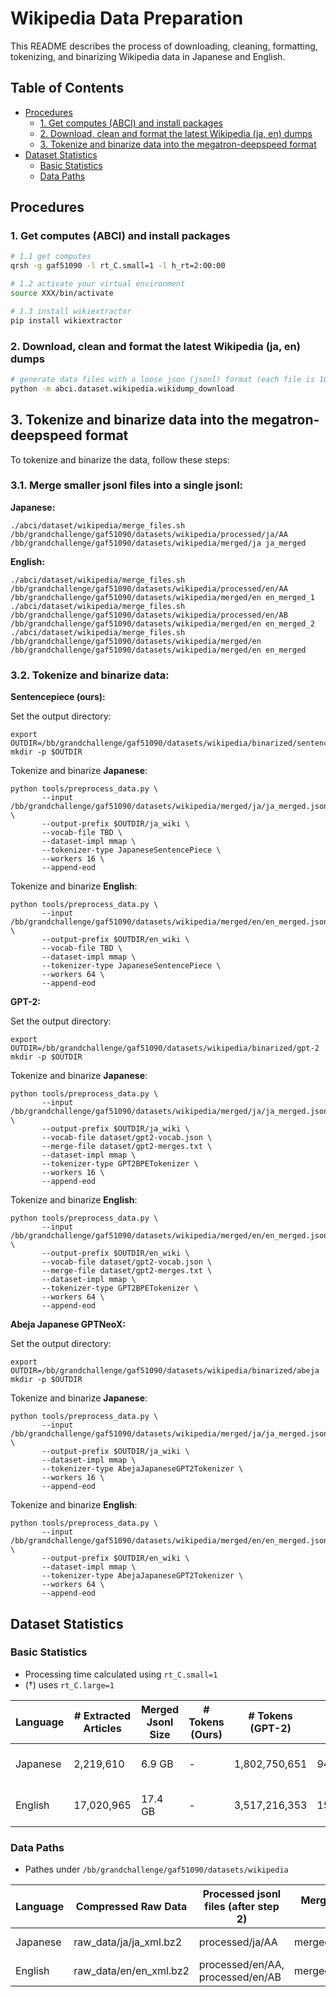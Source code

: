 # Wikipedia Data Preparation

This README describes the process of downloading, cleaning, formatting, tokenizing, and binarizing Wikipedia data in Japanese and English.

## Table of Contents
- [Procedures](#procedures)
  * [1. Get computes (ABCI) and install packages](#1-get-computes-abci-and-install-packages)
  * [2. Download, clean and format the latest Wikipedia (ja, en) dumps](#2-download-clean-and-format-the-latest-wikipedia-ja-en-dumps)
  * [3. Tokenize and binarize data into the megatron-deepspeed format](#3-tokenize-and-binarize-data-into-the-megatron-deepspeed-format)
- [Dataset Statistics](#dataset-statistics)
  * [Basic Statistics](#basic-statistics)
  * [Data Paths](#data-paths)

## Procedures

### 1. Get computes (ABCI) and install packages

```bash
# 1.1 get computes
qrsh -g gaf51090 -l rt_C.small=1 -l h_rt=2:00:00 

# 1.2 activate your virtual environment
source XXX/bin/activate

# 1.3 install wikiextractor
pip install wikiextractor
```

### 2. Download, clean and format the latest Wikipedia (ja, en) dumps

```bash
# generate data files with a loose json (jsonl) format (each file is 100MB)
python -m abci.dataset.wikipedia.wikidump_download
```

## 3. Tokenize and binarize data into the megatron-deepspeed format

To tokenize and binarize the data, follow these steps:

### 3.1. Merge smaller jsonl files into a single jsonl:

   **Japanese:**

   ```
   ./abci/dataset/wikipedia/merge_files.sh /bb/grandchallenge/gaf51090/datasets/wikipedia/processed/ja/AA /bb/grandchallenge/gaf51090/datasets/wikipedia/merged/ja ja_merged
   ```

   **English:**

   ```
   ./abci/dataset/wikipedia/merge_files.sh /bb/grandchallenge/gaf51090/datasets/wikipedia/processed/en/AA /bb/grandchallenge/gaf51090/datasets/wikipedia/merged/en en_merged_1
   ./abci/dataset/wikipedia/merge_files.sh /bb/grandchallenge/gaf51090/datasets/wikipedia/processed/en/AB /bb/grandchallenge/gaf51090/datasets/wikipedia/merged/en en_merged_2
   ./abci/dataset/wikipedia/merge_files.sh /bb/grandchallenge/gaf51090/datasets/wikipedia/merged/en /bb/grandchallenge/gaf51090/datasets/wikipedia/merged/en en_merged
   ```

### 3.2. Tokenize and binarize data:
   **Sentencepiece (ours):**

   Set the output directory:

   ```
   export OUTDIR=/bb/grandchallenge/gaf51090/datasets/wikipedia/binarized/sentencepiece
   mkdir -p $OUTDIR
   ```
   Tokenize and binarize **Japanese**:

   ```
   python tools/preprocess_data.py \
          --input /bb/grandchallenge/gaf51090/datasets/wikipedia/merged/ja/ja_merged.json \
          --output-prefix $OUTDIR/ja_wiki \
          --vocab-file TBD \
          --dataset-impl mmap \
          --tokenizer-type JapaneseSentencePiece \
          --workers 16 \
          --append-eod
   ```

   Tokenize and binarize **English**:

   ```
   python tools/preprocess_data.py \
          --input /bb/grandchallenge/gaf51090/datasets/wikipedia/merged/en/en_merged.json \
          --output-prefix $OUTDIR/en_wiki \
          --vocab-file TBD \
          --dataset-impl mmap \
          --tokenizer-type JapaneseSentencePiece \
          --workers 64 \
          --append-eod
   ```

   **GPT-2:**

   Set the output directory:

   ```
   export OUTDIR=/bb/grandchallenge/gaf51090/datasets/wikipedia/binarized/gpt-2
   mkdir -p $OUTDIR
   ```
   Tokenize and binarize **Japanese**:

   ```
   python tools/preprocess_data.py \
          --input /bb/grandchallenge/gaf51090/datasets/wikipedia/merged/ja/ja_merged.json \
          --output-prefix $OUTDIR/ja_wiki \
          --vocab-file dataset/gpt2-vocab.json \
          --merge-file dataset/gpt2-merges.txt \
          --dataset-impl mmap \
          --tokenizer-type GPT2BPETokenizer \
          --workers 16 \
          --append-eod
   ```

   Tokenize and binarize **English**:

   ```
   python tools/preprocess_data.py \
          --input /bb/grandchallenge/gaf51090/datasets/wikipedia/merged/en/en_merged.json \
          --output-prefix $OUTDIR/en_wiki \
          --vocab-file dataset/gpt2-vocab.json \
          --merge-file dataset/gpt2-merges.txt \
          --dataset-impl mmap \
          --tokenizer-type GPT2BPETokenizer \
          --workers 64 \
          --append-eod
   ```

   **Abeja Japanese GPTNeoX:**

   Set the output directory:

   ```
   export OUTDIR=/bb/grandchallenge/gaf51090/datasets/wikipedia/binarized/abeja
   mkdir -p $OUTDIR
   ```
   Tokenize and binarize **Japanese**:

   ```
   python tools/preprocess_data.py \
          --input /bb/grandchallenge/gaf51090/datasets/wikipedia/merged/ja/ja_merged.json \
          --output-prefix $OUTDIR/ja_wiki \
          --dataset-impl mmap \
          --tokenizer-type AbejaJapaneseGPT2Tokenizer \
          --workers 16 \
          --append-eod
   ```

   Tokenize and binarize **English**:

   ```
   python tools/preprocess_data.py \
          --input /bb/grandchallenge/gaf51090/datasets/wikipedia/merged/en/en_merged.json \
          --output-prefix $OUTDIR/en_wiki \
          --dataset-impl mmap \
          --tokenizer-type AbejaJapaneseGPT2Tokenizer \
          --workers 64 \
          --append-eod
   ```

## Dataset Statistics

### Basic Statistics

- Processing time calculated using `rt_C.small=1`
- (†) uses `rt_C.large=1`


| Language | # Extracted Articles | Merged Jsonl Size |  # Tokens  (Ours) |  # Tokens  (GPT-2) | # Tokens (Abeja) | Processing Times (2/3.1/3.2) |
| -------- | -------------------- | ----------------- |--------------- | --------------- | --------------- | ----------------------------- |
| Japanese | 2,219,610            | 6.9 GB            | -               |1,802,750,651       | 948,134,289               | 38 mins / 1 <mins / 70<? mins |
| English  | 17,020,965           | 17.4 GB           | -               | 3,517,216,353        | 15,686,907,144          | 208 mins / 1 <mins     / 15† mins   |

### Data Paths

- Pathes under `/bb/grandchallenge/gaf51090/datasets/wikipedia`

| Language | Compressed Raw Data       | Processed jsonl files (after step 2) | Merged jsonl (after step 3.1) | # Binarized Data  (Ours) | Binarized Data (GPT-2) | Binarized Data (Abeja) |
| -------- | ------------------------- | ------------------------------------- | --------------------------- | --------------------- |--------------------- | --------------------- |
| Japanese | raw_data/ja/ja_xml.bz2 | processed/ja/AA            | merged/ja/ja_merged.json   | binarized/sentencepiece/ja_wiki                     |binarized/gpt-2/ja_wiki | binarized/abeja/ja_wiki                     |
| English  | raw_data/en/en_xml.bz2 | processed/en/AA, processed/en/AB         | merged/en/en_merged.json                           | binarized/sentencepiece/en_wiki                     |binarized/gpt-2/en_wiki | binarized/abeja/en_wiki                     |
